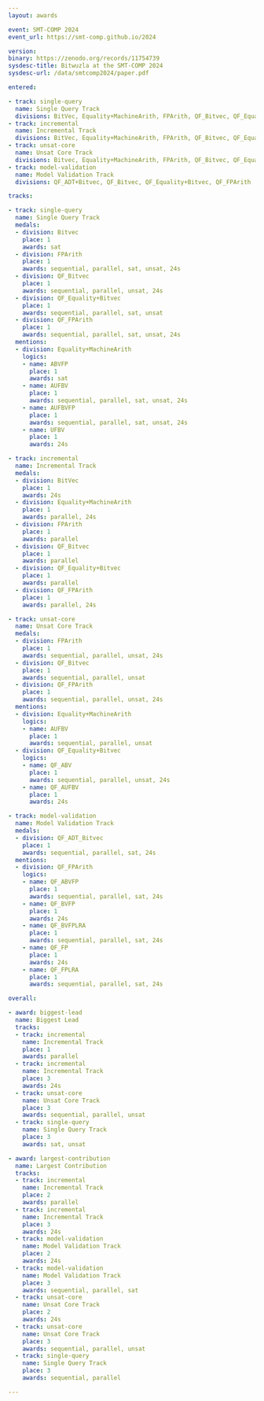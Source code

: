 ```yaml
---
layout: awards 

event: SMT-COMP 2024
event_url: https://smt-comp.github.io/2024

version:
binary: https://zenodo.org/records/11754739
sysdesc-title: Bitwuzla at the SMT-COMP 2024
sysdesc-url: /data/smtcomp2024/paper.pdf

entered:

- track: single-query
  name: Single Query Track
  divisions: BitVec, Equality+MachineArith, FPArith, QF_Bitvec, QF_Equality+Bitvec, QF_FPArith
- track: incremental
  name: Incremental Track
  divisions: BitVec, Equality+MachineArith, FPArith, QF_Bitvec, QF_Equality+Bitvec, QF_FPArith
- track: unsat-core
  name: Unsat Core Track
  divisions: Bitvec, Equality+MachineArith, FPArith, QF_Bitvec, QF_Equality+Bitvec, QF_FPArith
- track: model-validation
  name: Model Validation Track
  divisions: QF_ADT+Bitvec, QF_Bitvec, QF_Equality+Bitvec, QF_FPArith

tracks:

- track: single-query
  name: Single Query Track
  medals:
  - division: Bitvec
    place: 1
    awards: sat
  - division: FPArith
    place: 1
    awards: sequential, parallel, sat, unsat, 24s
  - division: QF_Bitvec
    place: 1
    awards: sequential, parallel, unsat, 24s
  - division: QF_Equality+Bitvec
    place: 1
    awards: sequential, parallel, sat, unsat
  - division: QF_FPArith
    place: 1
    awards: sequential, parallel, sat, unsat, 24s
  mentions:
  - division: Equality+MachineArith
    logics:
    - name: ABVFP
      place: 1
      awards: sat
    - name: AUFBV
      place: 1
      awards: sequential, parallel, sat, unsat, 24s
    - name: AUFBVFP
      place: 1
      awards: sequential, parallel, sat, unsat, 24s
    - name: UFBV
      place: 1
      awards: 24s

- track: incremental
  name: Incremental Track
  medals:
  - division: BitVec
    place: 1
    awards: 24s
  - division: Equality+MachineArith
    place: 1
    awards: parallel, 24s
  - division: FPArith
    place: 1
    awards: parallel
  - division: QF_Bitvec
    place: 1
    awards: parallel
  - division: QF_Equality+Bitvec
    place: 1
    awards: parallel
  - division: QF_FPArith
    place: 1
    awards: parallel, 24s

- track: unsat-core
  name: Unsat Core Track
  medals:
  - division: FPArith
    place: 1
    awards: sequential, parallel, unsat, 24s
  - division: QF_Bitvec
    place: 1
    awards: sequential, parallel, unsat
  - division: QF_FPArith
    place: 1
    awards: sequential, parallel, unsat, 24s
  mentions:
  - division: Equality+MachineArith
    logics:
    - name: AUFBV
      place: 1
      awards: sequential, parallel, unsat
  - division: QF_Equality+Bitvec
    logics:
    - name: QF_ABV
      place: 1
      awards: sequential, parallel, unsat, 24s
    - name: QF_AUFBV
      place: 1
      awards: 24s

- track: model-validation
  name: Model Validation Track
  medals:
  - division: QF_ADT_Bitvec
    place: 1
    awards: sequential, parallel, sat, 24s
  mentions:
  - division: QF_FPArith
    logics:
    - name: QF_ABVFP
      place: 1
      awards: sequential, parallel, sat, 24s
    - name: QF_BVFP
      place: 1
      awards: 24s
    - name: QF_BVFPLRA
      place: 1
      awards: sequential, parallel, sat, 24s
    - name: QF_FP
      place: 1
      awards: 24s
    - name: QF_FPLRA
      place: 1
      awards: sequential, parallel, sat, 24s

overall:

- award: biggest-lead
  name: Biggest Lead
  tracks:
  - track: incremental
    name: Incremental Track
    place: 1
    awards: parallel
  - track: incremental
    name: Incremental Track
    place: 3
    awards: 24s
  - track: unsat-core
    name: Unsat Core Track
    place: 3
    awards: sequential, parallel, unsat
  - track: single-query
    name: Single Query Track
    place: 3
    awards: sat, unsat

- award: largest-contribution
  name: Largest Contribution
  tracks:
  - track: incremental
    name: Incremental Track
    place: 2
    awards: parallel
  - track: incremental
    name: Incremental Track
    place: 3
    awards: 24s
  - track: model-validation
    name: Model Validation Track
    place: 2
    awards: 24s
  - track: model-validation
    name: Model Validation Track
    place: 3
    awards: sequential, parallel, sat
  - track: unsat-core
    name: Unsat Core Track
    place: 2
    awards: 24s
  - track: unsat-core
    name: Unsat Core Track
    place: 3
    awards: sequential, parallel, unsat
  - track: single-query
    name: Single Query Track
    place: 3
    awards: sequential, parallel

---
```


